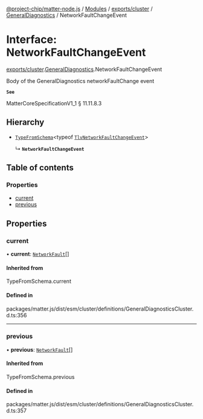 [@project-chip/matter-node.js](../README.md) / [Modules](../modules.md) / [exports/cluster](../modules/exports_cluster.md) / [GeneralDiagnostics](../modules/exports_cluster.GeneralDiagnostics.md) / NetworkFaultChangeEvent

# Interface: NetworkFaultChangeEvent

[exports/cluster](../modules/exports_cluster.md).[GeneralDiagnostics](../modules/exports_cluster.GeneralDiagnostics.md).NetworkFaultChangeEvent

Body of the GeneralDiagnostics networkFaultChange event

**`See`**

MatterCoreSpecificationV1_1 § 11.11.8.3

## Hierarchy

- [`TypeFromSchema`](../modules/exports_tlv.md#typefromschema)\<typeof [`TlvNetworkFaultChangeEvent`](../modules/exports_cluster.GeneralDiagnostics.md#tlvnetworkfaultchangeevent)\>

  ↳ **`NetworkFaultChangeEvent`**

## Table of contents

### Properties

- [current](exports_cluster.GeneralDiagnostics.NetworkFaultChangeEvent.md#current)
- [previous](exports_cluster.GeneralDiagnostics.NetworkFaultChangeEvent.md#previous)

## Properties

### current

• **current**: [`NetworkFault`](../enums/exports_cluster.GeneralDiagnostics.NetworkFault.md)[]

#### Inherited from

TypeFromSchema.current

#### Defined in

packages/matter.js/dist/esm/cluster/definitions/GeneralDiagnosticsCluster.d.ts:356

___

### previous

• **previous**: [`NetworkFault`](../enums/exports_cluster.GeneralDiagnostics.NetworkFault.md)[]

#### Inherited from

TypeFromSchema.previous

#### Defined in

packages/matter.js/dist/esm/cluster/definitions/GeneralDiagnosticsCluster.d.ts:357
